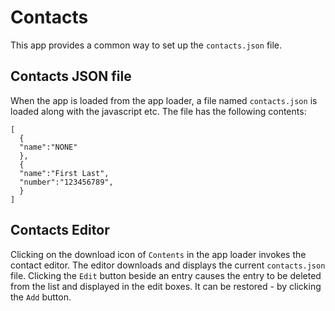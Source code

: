 # Contacts

This app provides a common way to set up the `contacts.json` file.

## Contacts JSON file

When the app is loaded from the app loader, a file named
`contacts.json` is loaded along with the javascript etc. The file
has the following contents:

```
[
  {
  "name":"NONE"
  },
  {
  "name":"First Last",
  "number":"123456789",
  }
]
```

## Contacts Editor

Clicking on the download icon of `Contents` in the app loader invokes
the contact editor.  The editor downloads and displays the current
`contacts.json` file. Clicking the `Edit` button beside an entry
causes the entry to be deleted from the list and displayed in the edit
boxes. It can be restored - by clicking the `Add` button.